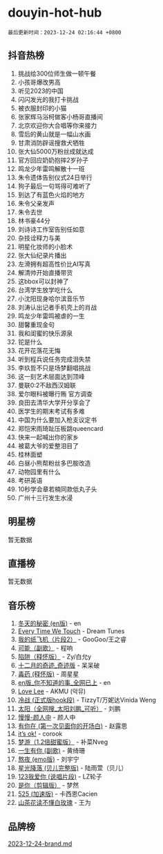 # douyin-hot-hub

`最后更新时间：2023-12-24 02:16:44 +0800`

## 抖音热榜

1. 挑战给300位师生做一顿午餐
1. 小孩哥爆改男高
1. 听见2023的中国
1. 闪闪发光的我打卡挑战
1. 被衣服封印的小猫
1. 张家辉马浴柯做客小杨哥直播间
1. 北京欢迎你大合唱等你来接力
1. 雪后的黄山就是一幅山水画
1. 甘肃消防辟谣搜救犬牺牲
1. 张大仙5000万粉丝成就达成
1. 官方回应奶奶抱摔2岁孙子
1. 鸣龙少年雷鸣解散十一班
1. 朱令遗体告别仪式24日举行
1. 狗子最后一句骂得可难听了
1. 到达了有蓝色火焰的地方
1. 朱令父亲发声
1. 朱令去世
1. 林书豪44分
1. 刘诗诗工作室告别任如意
1. 杂技诠释力与美
1. 明星化妆师的小脸术
1. 张大仙纪录片播出
1. 左滑拥有超高性价比AI写真
1. 解清帅开始直播带货
1. 这bbox可以封神了
1. 台湾学生放学吃什么
1. 小沈阳现身哈尔滨音乐节
1. 刘涛认出记者手机壳上的肖战
1. 鸣龙少年雷鸣被虐的一生
1. 甜馨重现金句
1. 我和闺蜜的快乐源泉
1. 铊是什么
1. 花开花落花无悔
1. 听到程兵说任务完成泪失禁
1. 李玖哲不只是场梦翻唱挑战
1. 这一刻艺术层面达到顶峰
1. 曼联0:2不敌西汉姆联
1. 爱尔眼科被曝行贿 官方调查
1. 良田去清华大学开分享会了
1. 医学生的期末考试有多难
1. 中国为什么要加入枪支议定书
1. 郑恺宋雨琦趾压板跳queencard
1. 快来一起喊出你的家乡
1. 被葛大爷的爱整泪目了
1. 桂林面塑
1. 白昼小熊帮粉丝多巴胺改造
1. 动物园里有什么
1. 考研英语
1. 10秒学会章若楠同款低丸子头
1. 广州十三行发生水浸

## 明星榜

暂无数据

## 直播榜

暂无数据

## 音乐榜

1. [冬天的秘密 (en版)](https://sf3-cdn-tos.douyinstatic.com/obj/tos-cn-ve-2774/okIuMHDdzyf3FjGK4Lphe1vfHcQaPIHAg0Z4CR) - en
1. [Every Time We Touch](https://sf3-cdn-tos.douyinstatic.com/obj/tos-cn-ve-2774/ogN6lUKQeBBfEVhIOMikG1CcJjugxk1tztZyhP) - Dream Tunes
1. [我的纸飞机（片段2）](https://sf3-cdn-tos.douyinstatic.com/obj/tos-cn-ve-2774/oM2ZrKcg2CD5AeRB2gkeXOFB1IxAGJdZPazYHf) - GooGoo/王之睿
1. [可能（副歌）](https://sf3-cdn-tos.douyinstatic.com/obj/tos-cn-ve-2774/cde1731888894259b333569393c2fb51) - 程响
1. [陷阱（释怀版）](https://sf6-cdn-tos.douyinstatic.com/obj/tos-cn-ve-2774/oE8C21LeZrzKLDFfQYgMzx4GAIHageG5IzayY7) - Zy/白允y
1. [十二月的奇迹_奇迹版](https://sf3-cdn-tos.douyinstatic.com/obj/tos-cn-ve-2774/oMslvA9FBzGMGHnyUuoiiUjtIAXfMz6tzwByW8) - 呆呆破
1. [毒药 (释怀版)](https://sf6-cdn-tos.douyinstatic.com/obj/tos-cn-ve-2774/oYILMEAzspdZBIzy4frJNB8ZHPHWAhiwowd4Ad) - 周星星
1. [en版_你不知道的事_全网已上](https://sf3-cdn-tos.douyinstatic.com/obj/tos-cn-ve-2774/o4QbYLDezHUtFyDKdF9XfmPhIewaqEQAggj6Cb) - en
1. [Love Lee](https://sf3-cdn-tos.douyinstatic.com/obj/tos-cn-ve-2774/o05GbkJGbCBTdDnMtB0fwOYgkeZp23vrWQDQBS) - AKMU (악뮤)
1. [冷战 (正式版hook段)](https://sf3-cdn-tos.douyinstatic.com/obj/tos-cn-ve-2774/oMuEoiBasWApEMVDgNiI8VAByNmwo5J0pyf8Yx) - TizzyT/万妮达Vinida Weng
1. [太阳（全网搜_太阳刘鹏_可听）](https://sf6-cdn-tos.douyinstatic.com/obj/tos-cn-ve-2774/ogWbyIQnlBFImVbeDocRdCIYtBHlbJXgfZMvgz) - 刘鹏
1. [慢慢-颜人中](https://sf3-cdn-tos.douyinstatic.com/obj/tos-cn-ve-2774/ocjHNfBXdBxQNC8ZGAeoLMFTUgtBg8bkExunDC) - 颜人中
1. [有你在 (第一次见面你的开场白)](https://sf3-cdn-tos.douyinstatic.com/obj/tos-cn-ve-2774/oAthrQ3ClJBfI57uBoFEgNDYtNCZ0TSYQQfxQ0) - 赵露思
1. [it’s ok!](https://sf6-cdn-tos.douyinstatic.com/obj/tos-cn-ve-2774/0fc4d0ee28444bd0ab76e8b7c0003f52) - corook
1. [梦游（1.2倍甜蜜版）](https://sf6-cdn-tos.douyinstatic.com/obj/tos-cn-ve-2774/o4gyAUm8hwufoEABmwVIiQtHsFuGzAEEWtNMzo) - 补菜Nveg
1. [一生有你 (副歌)](https://sf3-cdn-tos.douyinstatic.com/obj/tos-cn-ve-2774/o8xzM8HLaQzgMiJ96FKAWCenIuzkFpfClDdmeW) - 黄绮珊
1. [熬夜 (emo版)](https://sf6-cdn-tos.douyinstatic.com/obj/tos-cn-ve-2774/ocQZvZErLThAfNQOtBZ178gQDfCDFBL9iB5lvY) - 刘宇宁
1. [星光降落 (贝儿完整版)](https://sf3-cdn-tos.douyinstatic.com/obj/tos-cn-ve-2774/okwB9hAwyAtsFFkFBzAX1hOOfQuIoMNs0W2Mwr) - 陆雨萱（贝儿）
1. [123我爱你 (说唱片段)](https://sf6-cdn-tos.douyinstatic.com/obj/tos-cn-ve-2774/oYCWFpY0hL9kda0dQKIGDYeKYfQmAse0DgpDjz) - LZ轮子
1. [是你（剪辑版）](https://sf3-cdn-tos.douyinstatic.com/obj/tos-cn-ve-2774/46019dae783c4c969944217fe1cfafc4) - 梦然
1. [525 (加速版)](https://sf3-cdn-tos.douyinstatic.com/obj/tos-cn-ve-2774/oIfKCtqfDyP8Vc9FpAPgWMyezT6LnDT1abRwGg) - 卡西恩Cacien
1. [山茶花读不懂白玫瑰](https://sf6-cdn-tos.douyinstatic.com/obj/tos-cn-ve-2774/osfn8B7DktrRHEPJgPCfDbw7QDQEkwC16BxZg9) - 王为

## 品牌榜

[2023-12-24-brand.md](2023-12-24-brand.md)
